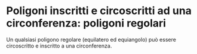# Poligoni inscritti e circoscritti ad una circonferenza: poligoni regolari

Un qualsiasi poligono regolare (equilatero ed equiangolo) può essere
circoscritto e inscritto a una circonferenza.

